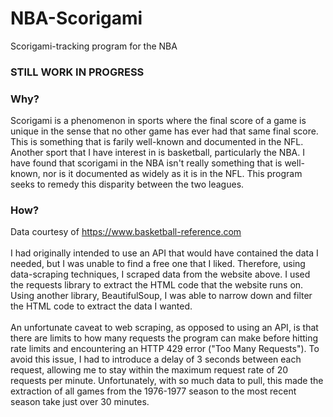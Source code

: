 # NBA-Scorigami

Scorigami-tracking program for the NBA
### STILL WORK IN PROGRESS

### Why?
Scorigami is a phenomenon in sports where the final score of a game is unique in the sense that no other game has ever had that same final score. This is something that is farily well-known and documented in the NFL. Another sport that I have interest in is basketball, particularly the NBA. I have found that scorigami in the NBA isn't really something that is well-known, nor is it documented as widely as it is in the NFL. This program seeks to remedy this disparity between the two leagues.

### How?
Data courtesy of https://www.basketball-reference.com <br><br>
I had originally intended to use an API that would have contained the data I needed, but I was unable to find a free one that I liked. Therefore, using data-scraping techniques, I scraped data from the website above. I used the requests library to extract the HTML code that the website runs on. Using another library, BeautifulSoup, I was able to narrow down and filter the HTML code to extract the data I wanted.
<br> <br>
An unfortunate caveat to web scraping, as opposed to using an API, is that there are limits to how many requests the program can make before hitting rate limits and encountering an HTTP 429 error ("Too Many Requests"). To avoid this issue, I had to introduce a delay of 3 seconds between each request, allowing me to stay within the maximum request rate of 20 requests per minute. Unfortunately, with so much data to pull, this made the extraction of all games from the 1976-1977 season to the most recent season take just over 30 minutes. 
